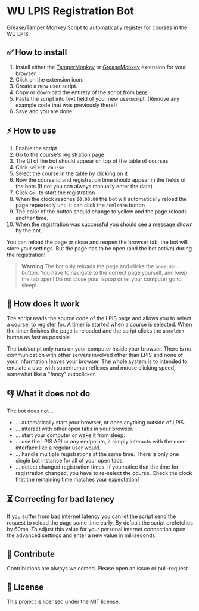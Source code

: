 # WU LPIS Registration Bot

Grease/Tamper Monkey Script to automatically register for courses in the WU LPIS

## ✅ How to install
1. Install either the [TamperMonkey](https://www.tampermonkey.net/) or
   [GreaseMonkey](https://www.greasespot.net/) extension for your browser.
1. Click on the extension icon.
1. Create a new user script.
1. Copy or download the entirety of the script from
   [here](https://raw.githubusercontent.com/PreyMa/WU-LPIS-bot/master/wubot.js).
1. Paste the script into text field of your new userscript. (Remove any example code
  that was previously there!)
1. Save and you are done.

## ⚡ How to use
1. Enable the script
1. Go to the course's registration page
1. The UI of the bot should appear on top of the table of courses
1. Click `Select course`
1. Select the course in the table by clicking on it
1. Now the course id and registration time should appear in the fields of the bots
   (If not you can always manually enter the data)
1. Click `Go!` to start the registration
1. When the clock reaches `00:00:00` the bot will automatically reload the page
   repeatedly until it can click the `anmleden` button
1. The color of the button should change to yellow and the page reloads another time.
1. When the registration was successful you should see a message shown by the bot.

You can reload the page or close and reopen the browser tab, the bot will store
your settings. But the page has to be open (and the bot active) during the registration!

> **Warning**
> The bot only reloads the page and clicks the `anmelden` button. You have to
> navigate to the correct page yourself, and keep the tab open!
> Do not close your laptop or let your computer go to sleep!

## 🤔 How does it work
The script reads the source code of the LPIS page and allows you to select a course,
to register for. A timer is started when a course is selected. When the timer finishes
the page is reloaded and the script clicks the `anmelden` button as fast as possible.

The bot/script only runs on your computer inside your browser.
There is no communication with other servers involved other than LPIS and none of
your Information leaves your browser. The whole system is to intended to emulate
a user with superhuman reflexes and mouse clicking speed, somewhat like a "fancy" autoclicker.

## 👎 What it does not do
The bot does not...

* ... automatically start your browser, or does anything outside of LPIS.
* ... interact with other open tabs in your browser.
* ... start your computer or wake it from sleep.
* ... use the LPIS API or any endpoints, it simply interacts with the user-interface
  like a regular user would.
* ... handle multiple registrations at the same time. There is only one single bot
  instance for all of your open tabs.
* ... detect changed registration times. If you notice that the time for registration
  changed, you have to re-select the course. Check the clock that the remaining time
  matches your expectation!

## ⏳ Correcting for bad latency
If you suffer from bad internet latency you can let the script send the request to
reload the page some time early. By default the script prefetches by 60ms. To adjust
this value for your personal internet connection open the advanced settings and
enter a new value in milliseconds.

## 🤝 Contribute
Contributions are always welcomed. Please open an issue or pull-request.

## 📃 License
This project is licensed under the MIT license.
